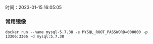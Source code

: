 时间：2023-01-15 16:05:05



### 常用镜像

```shell
docker run --name mysql-5.7.38 -e MYSQL_ROOT_PASSWORD=000000 -p 13306:3306 -d mysql:5.7.38
```